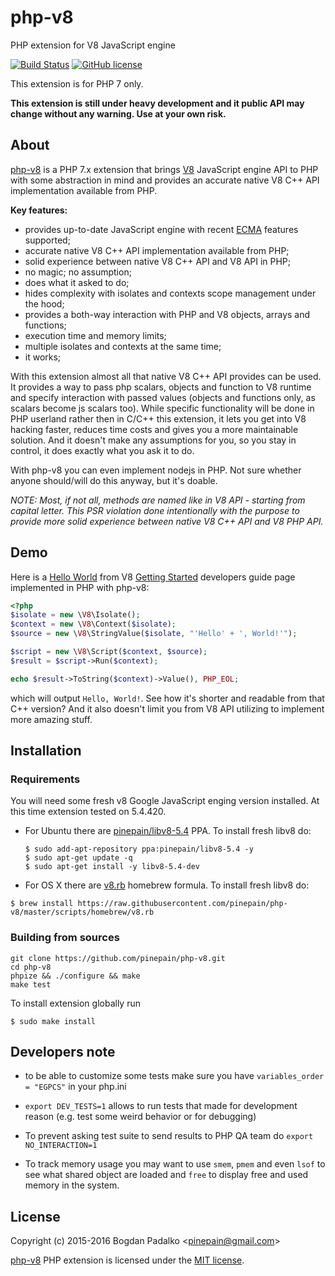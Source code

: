 # php-v8
PHP extension for V8 JavaScript engine

[![Build Status](https://travis-ci.org/pinepain/php-v8.svg)](https://travis-ci.org/pinepain/php-v8)
[![GitHub license](https://img.shields.io/badge/license-MIT-blue.svg)](https://raw.githubusercontent.com/pinepain/php-v8/master/LICENSE)

This extension is for PHP 7 only.

**This extension is still under heavy development and it public API may change without any warning. Use at your own risk.**


## About
[php-v8](https://github.com/pinepain/php-v8) is a PHP 7.x extension
that brings [V8](https://developers.google.com/v8/intro) JavaScript engine API to PHP with some abstraction in mind and
provides an accurate native V8 C++ API implementation available from PHP.

**Key features:**
 - provides up-to-date JavaScript engine with recent [ECMA](http://kangax.github.io/compat-table) features supported;
 - accurate native V8 C++ API implementation available from PHP;
 - solid experience between native V8 C++ API and V8 API in PHP;
 - no magic; no assumption;
 - does what it asked to do;
 - hides complexity with isolates and contexts scope management under the hood;
 - provides a both-way interaction with PHP and V8 objects, arrays and functions;
 - execution time and memory limits;
 - multiple isolates and contexts at the same time;
 - it works;

With this extension almost all that native V8 C++ API provides can be used. It provides a way to pass php scalars,
objects and function to V8 runtime and specify interaction with passed values (objects and functions only, as scalars
become js scalars too). While specific functionality will be done in PHP userland rather then in C/C++ this extension,
it lets you get into V8 hacking faster, reduces time costs and gives you a more maintainable solution. And it doesn't
make any assumptions for you, so you stay in control, it does exactly what you ask it to do.

With php-v8 you can even implement nodejs in PHP. Not sure whether anyone should/will do this anyway, but it's doable.

*NOTE: Most, if not all, methods are named like in V8 API - starting from capital letter. This PSR violation done
intentionally with the purpose to provide more solid experience between native V8 C++ API and V8 PHP API.*


## Demo

Here is a [Hello World](https://developers.google.com/v8/get_started#hello-world)
from V8 [Getting Started](https://developers.google.com/v8/intro) developers guide page implemented in PHP with php-v8:

```php
<?php
$isolate = new \V8\Isolate();
$context = new \V8\Context($isolate);
$source = new \V8\StringValue($isolate, "'Hello' + ', World!'");

$script = new \V8\Script($context, $source);
$result = $script->Run($context);

echo $result->ToString($context)->Value(), PHP_EOL;
```

which will output `Hello, World!`. See how it's shorter and readable from that C++ version? And it also doesn't limit
you from V8 API utilizing to implement more amazing stuff.


## Installation

### Requirements

You will need some fresh v8 Google JavaScript enging version installed. At this time extension tested on 5.4.420.

 - For Ubuntu there are [pinepain/libv8-5.4](https://launchpad.net/~pinepain/+archive/ubuntu/libv8-5.4) PPA.
   To install fresh libv8 do:

   ```
   $ sudo add-apt-repository ppa:pinepain/libv8-5.4 -y
   $ sudo apt-get update -q
   $ sudo apt-get install -y libv8-5.4-dev
   ```
 - For OS X there are [v8.rb](https://github.com/pinepain/php-v8/blob/master/scripts/homebrew/v8.rb) homebrew formula.
  To install fresh libv8 do:

  ```
  $ brew install https://raw.githubusercontent.com/pinepain/php-v8/master/scripts/homebrew/v8.rb
  ```

### Building from sources

```
git clone https://github.com/pinepain/php-v8.git
cd php-v8
phpize && ./configure && make
make test
```

To install extension globally run

```
$ sudo make install
```

## Developers note
 - to be able to customize some tests make sure you have `variables_order = "EGPCS"` in your php.ini
 - `export DEV_TESTS=1` allows to run tests that made for development reason (e.g. test some weird behavior or for debugging)
 - To prevent asking test suite to send results to PHP QA team do `export NO_INTERACTION=1`

 - To track memory usage you may want to use `smem`, `pmem` and even `lsof` to see what shared object are loaded
   and `free` to display free and used memory in the system.

## License

Copyright (c) 2015-2016 Bogdan Padalko &lt;pinepain@gmail.com&gt;

[php-v8](https://github.com/pinepain/php-v8) PHP extension is licensed under the [MIT license](http://opensource.org/licenses/MIT).
